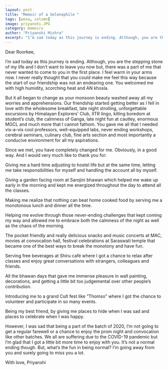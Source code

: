 ```yaml
---
layout: post
title: "Memoir of a Selenophile "
tags: [wona, column]
image: priyanshi.JPG
category: memoirs
author: "Priyanshi Mishra"
excerpt: "I’m sad today as this journey is ending. Although, you are the stepping stone of my life and I don’t want to leave you now but, there was a part of me that never wanted to come to you in the first place. I feel warm in your arms now."
---
```


	 	 	 	 	 	
Dear Roorkee,

I’m sad today as this journey is ending. Although, you are the stepping stone of my life and I don’t want to leave you now but, there was a part of me that never wanted to come to you in the first place. I feel warm in your arms now. I never really thought that you could make me feel this way because the start of our friendship was not an endearing one. You welcomed me with high humidity, scorching heat and AN khosla.

But it all began to change as your monsoon beauty washed away all my worries and apprehensions. Our friendship started getting better as I fell in love with the wholesome breakfast, late night strolling, unforgettable excursions by Himalayan Explorers’ Club, IITR lingo, killing boredom at student’s club, the calmness of Ganga, late night fun at cautley, enormous MGCL and much more that I cannot fathom. You gave me all that I needed vis-a-vis cool professors, well-equipped labs, never ending workshops, cerebral seminars, culinary club, fine arts section and most importantly a conducive environment for all my aspirations.

Since we met, you have completely changed for me. Obviously, in a good way. And I would very much like to thank you for:

Giving me a hard time adjusting to hostel life but at the same time, letting me take responsibilities for myself and handling the account all by myself.

Giving a garden facing room at Sarojini bhawan which helped me wake up early in the morning and kept me energized throughout the day to attend all the classes.

Making me realize that nothing can beat home cooked food by serving me a monotonous lunch and dinner all the time.

Helping me evolve through those never-ending challenges that kept coming my way and allowed me to embrace both the calmness of the night as well as the chaos of the morning.

The pocket friendly and really delicious snacks and music concerts at MAC, movies at convocation hall, festival celebrations at Saraswati temple that became one of the best ways to break the monotony and have fun.

Serving free beverages at Shiru café where I got a chance to relax after classes and enjoy great conversations with strangers, colleagues and friends.

All the bhawan days that gave me immense pleasure in wall painting, decorations, and getting a little bit too judgemental over other people’s contribution.

Introducing me to a grand Cult fest like “Thomso” where I got the chance to volunteer and participate in so many events.

Being my best friend, by giving me places to hide when I was sad and places to celebrate when I was happy.

However, I was sad that being a part of the batch of 2020, I’m not going to get a regular farewell or a chance to enjoy the prom night and convocation like other batches. We all are suffering due to the COVID-19 pandemic but I’m glad that I got a little bit more time to enjoy with you. It’s not a normal ending though. But, what’s the fun in being normal? I’m going away from you and surely going to miss you a lot.

With love,
Priyanshi
